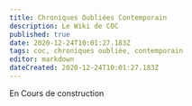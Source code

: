 ```yaml
---
title: Chroniques Oubliées Contemporain
description: Le Wiki de COC
published: true
date: 2020-12-24T10:01:27.183Z
tags: coc, chroniques oubliée, contemporain
editor: markdown
dateCreated: 2020-12-24T10:01:27.183Z
---
```


En Cours de construction